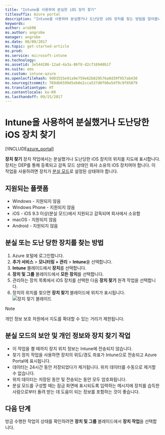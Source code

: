 ```yaml
---
title: "Intune을 사용하여 분실한 iOS 장치 찾기"
titlesuffix: Azure portal
description: "Intune을 사용하여 분실했거나 도난당한 iOS 장치를 찾는 방법을 알아봅니다.\""
keywords: 
author: arob98
ms.author: angrobe
manager: angrobe
ms.date: 08/09/2017
ms.topic: get-started-article
ms.prod: 
ms.service: microsoft-intune
ms.technology: 
ms.assetid: 3e544286-12ad-4a3a-86f8-d2cf16940b1f
ms.suite: ems
ms.custom: intune-azure
ms.openlocfilehash: 9d03555e91a9e759e62b829576a0d39f957ab430
ms.sourcegitcommit: 769db6599d5eb0e2cca537d0f60a5df9c9f05079
ms.translationtype: HT
ms.contentlocale: ko-KR
ms.lasthandoff: 09/15/2017
---
```

# <a name="locate-lost-or-stolen-ios-devices-with-intune"></a>Intune을 사용하여 분실했거나 도난당한 iOS 장치 찾기


[!INCLUDE[azure_portal](./includes/azure_portal.md)]

**장치 찾기** 장치 작업에서는 분실했거나 도난당한 iOS 장치의 위치를 지도에 표시합니다. 장치는 DEP를 통해 등록되고 감독 모드 상태인 회사 소유의 iOS 장치여야 합니다. 이 작업을 사용하려면 장치가 [분실 모드](/intune-azure/manage-devices/lost-mode.md)로 설정된 상태여야 합니다.

## <a name="supported-platforms"></a>지원되는 플랫폼

- Windows - 지원되지 않음
- Windows Phone - 지원되지 않음
- iOS - iOS 9.3 이상(분실 모드)에서 지원되고 감독되며 회사에서 소유함
- macOS - 지원되지 않음
- Android - 지원되지 않음

## <a name="how-to-locate-a-lost-or-stolen-device"></a>분실 또는 도난 당한 장치를 찾는 방법

1. Azure 포털에 로그인합니다.
2. **추가 서비스** > **모니터링 + 관리** > **Intune**을 선택합니다.
3. **Intune** 블레이드에서 **장치**를 선택합니다.
4. **장치 및 그룹** 블레이드에서 **모든 장치**를 선택합니다.
5. 관리하는 장치 목록에서 iOS 장치를 선택한 다음 **장치 찾기** 원격 작업을 선택합니다.
6. 장치의 위치를 찾으면 **장치 찾기** 블레이드에 위치가 표시됩니다.
    ![장치 찾기 블레이드](./media/locate-device.png)

>[!NOTE]
>개인 정보 보호 차원에서 지도를 확대할 수 있는 거리가 제한됩니다.

## <a name="security-and-privacy-information-for-the-lost-mode-and-locate-device-actions"></a>분실 모드의 보안 및 개인 정보와 장치 찾기 작업
- 이 작업을 켤 때까지 장치 위치 정보는 Intune에 전송되지 않습니다.
- 찾기 장치 작업을 사용하면 장치의 위도/경도 좌표가 Intune으로 전송되고 Azure Portal에 표시됩니다.
- 데이터는 24시간 동안 저장되었다가 제거됩니다. 위치 데이터를 수동으로 제거할 수 없습니다.
- 위치 데이터는 저장된 동안 및 전송되는 동안 모두 암호화됩니다.
- 분실 모드를 구성할 때는 잠금 화면에 표시되도록 입력하는 메시지에 장치를 습득한 사람으로부터 돌려 받는 데 도움이 되는 정보를 포함하는 것이 좋습니다.


## <a name="next-steps"></a>다음 단계

방금 수행한 작업의 상태를 확인하려면 **장치 및 그룹** 블레이드에서 **장치 작업**을 선택합니다.